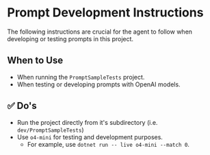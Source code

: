 # Prompt Development Instructions

The following instructions are crucial for the agent to follow when developing or testing prompts in this project.

## When to Use

* When running the `PromptSampleTests` project.
* When testing or developing prompts with OpenAI models.

## ✅ Do's

* Run the project directly from it's subdirectory (i.e. `dev/PromptSampleTests`)
* Use `o4-mini` for testing and development purposes.
  * For example, use `dotnet run -- live o4-mini --match 0`.
